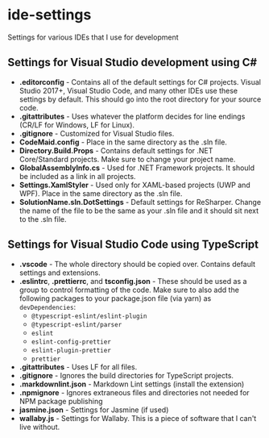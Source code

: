 # ide-settings

Settings for various IDEs that I use for development

## Settings for Visual Studio development using C\#

- **.editorconfig** - Contains all of the default settings for C# projects. Visual Studio 2017+, Visual Studio Code, and
  many other IDEs use these settings by default. This should go into the root directory for your source code.
- **.gitattributes** - Uses whatever the platform decides for line endings (CR/LF for Windows, LF for Linux).
- **.gitignore** - Customized for Visual Studio files.
- **CodeMaid.config** - Place in the same directory as the .sln file.
- **Directory.Build.Props** - Contains default settings for .NET Core/Standard projects. Make sure to change your
  project name.
- **GlobalAssemblyInfo.cs** - Used for .NET Framework projects. It should be included as a link in all projects.
- **Settings.XamlStyler** - Used only for XAML-based projects (UWP and WPF). Place in the same directory as the .sln
  file.
- **SolutionName.sln.DotSettings** - Default settings for ReSharper. Change the name of the file to be the same as your
  .sln file and it should sit next to the .sln file.

## Settings for Visual Studio Code using TypeScript

- **.vscode** - The whole directory should be copied over. Contains default settings and extensions.
- **.eslintrc**, **.prettierrc**, and **tsconfig.json** - These should be used as a group to control formatting of the
  code. Make sure to also add the following packages to your package.json file (via yarn) as `devDependencies`:
  - `@typescript-eslint/eslint-plugin`
  - `@typescript-eslint/parser`
  - `eslint`
  - `eslint-config-prettier`
  - `eslint-plugin-prettier`
  - `prettier`
- **.gitattributes** - Uses LF for all files.
- **.gitignore** - Ignores the build directories for TypeScript projects.
- **.markdownlint.json** - Markdown Lint settings (install the extension)
- **.npmignore** - Ignores extraneous files and directories not needed for NPM package publishing
- **jasmine.json** - Settings for Jasmine (if used)
- **wallaby.js** - Settings for Wallaby. This is a piece of software that I can't live without.
